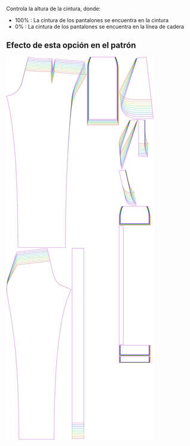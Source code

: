 Controla la altura de la cintura, donde:

-   100% : La cintura de los pantalones se encuentra en la cintura
-   0% : La cintura de los pantalones se encuentra en la línea de cadera

## Efecto de esta opción en el patrón

![Esta imagen muestra el efecto de esta opción superponiendo varias variantes que tienen un valor diferente para esta opción](charlie_waistheight_sample.svg "Efecto de esta opción en el patrón")
